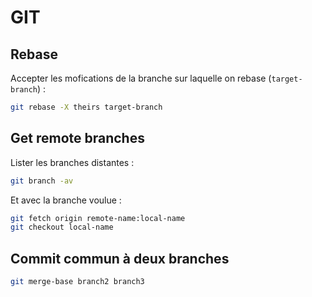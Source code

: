 # GIT

## Rebase

Accepter les mofications de la branche sur laquelle on rebase (`target-branch`) :

```sh
git rebase -X theirs target-branch
```

## Get remote branches

Lister les branches distantes :

```sh
git branch -av
```

Et avec la branche voulue :

```sh
git fetch origin remote-name:local-name
git checkout local-name
```

## Commit commun à deux branches

```sh
git merge-base branch2 branch3
```
